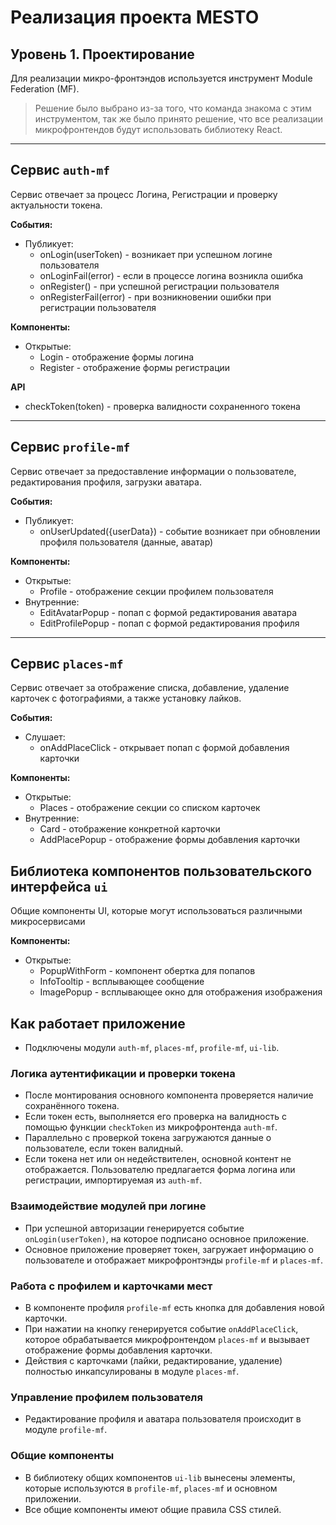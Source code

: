 # Реализация проекта MESTO

## Уровень 1. Проектирование

Для реализации микро-фронтэндов используется инструмент Module Federation (MF).
> Решение было выбрано из-за того, что команда знакома с этим инструментом,
> так же было принято решение, что все реализации микрофронтендов будут использовать библиотеку React.

---

## Сервис `auth-mf`

Сервис отвечает за процесс Логина, Регистрации и проверку актуальности токена.

**События:**

- Публикует:
    - onLogin(userToken) - возникает при успешном логине пользователя
    - onLoginFail(error) - если в процессе логина возникла ошибка
    - onRegister() - при успешной регистрации пользователя
    - onRegisterFail(error) - при возникновении ошибки при регистрации пользователя

**Компоненты:**

- Открытые:
    - Login - отображение формы логина
    - Register - отображение формы регистрации

**API**

- checkToken(token) - проверка валидности сохраненного токена

---

## Сервис `profile-mf`

Сервис отвечает за предоставление информации о пользователе, редактирования профиля, загрузки аватара.

**События:**

- Публикует:
    - onUserUpdated({userData}) - событие возникает при обновлении профиля пользователя (данные, аватар)

**Компоненты:**

- Открытые:
    - Profile - отображение секции профилем пользователя
- Внутренние:
    - EditAvatarPopup - попап с формой редактирования аватара
    - EditProfilePopup - попап с формой редактирования профиля

---

## Сервис `places-mf`

Сервис отвечает за отображение списка, добавление, удаление карточек с фотографиями, а также установку лайков.

**События:**

- Слушает:
    - onAddPlaceClick - открывает попап с формой добавления карточки

**Компоненты:**

- Открытые:
    - Places - отображение секции со списком карточек
- Внутренние:
    - Card - отображение конкретной карточки
    - AddPlacePopup - отображение формы добавления карточки 

## Библиотека компонентов пользовательского интерфейса `ui`

Общие компоненты UI, которые могут использоваться различными микросервисами

**Компоненты:**

- Открытые:
    - PopupWithForm - компонент обертка для попапов
    - InfoTooltip - всплывающее сообщение
    - ImagePopup - всплывающее окно для отображения изображения

## Как работает приложение

- Подключены модули `auth-mf`, `places-mf`, `profile-mf`, `ui-lib`.

### Логика аутентификации и проверки токена
- После монтирования основного компонента проверяется наличие сохранённого токена.
- Если токен есть, выполняется его проверка на валидность с помощью функции `checkToken` из микрофронтенда `auth-mf`.
- Параллельно с проверкой токена загружаются данные о пользователе, если токен валидный.
- Если токена нет или он недействителен, основной контент не отображается. Пользователю предлагается форма логина или регистрации, импортируемая из `auth-mf`.

### Взаимодействие модулей при логине
- При успешной авторизации генерируется событие `onLogin(userToken)`, на которое подписано основное приложение.
- Основное приложение проверяет токен, загружает информацию о пользователе и отображает микрофронтэнды `profile-mf` и `places-mf`.

### Работа с профилем и карточками мест
- В компоненте профиля `profile-mf` есть кнопка для добавления новой карточки.
- При нажатии на кнопку генерируется событие `onAddPlaceClick`, которое обрабатывается микрофронтендом `places-mf` и вызывает отображение формы добавления карточки.
- Действия с карточками (лайки, редактирование, удаление) полностью инкапсулированы в модуле `places-mf`.

### Управление профилем пользователя
- Редактирование профиля и аватара пользователя происходит в модуле `profile-mf`.

### Общие компоненты
- В библиотеку общих компонентов `ui-lib` вынесены элементы, которые используются в `profile-mf`, `places-mf` и основном приложении.
- Все общие компоненты имеют общие правила CSS стилей.